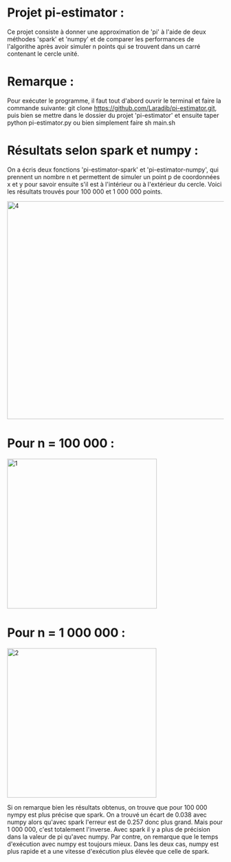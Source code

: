 # Projet pi-estimator : 
Ce projet consiste à donner une approximation de 'pi' à l'aide de deux méthodes 'spark' et 'numpy' et de comparer les performances de l'algorithe après avoir simuler n points qui se trouvent dans un carré contenant le cercle unité. 
# Remarque :
Pour exécuter le programme, il faut tout d'abord ouvrir le terminal et faire la commande suivante: git clone https://github.com/Laradib/pi-estimator.git, puis bien se mettre dans le dossier du projet 'pi-estimator' et ensuite taper python pi-estimator.py ou bien simplement faire sh main.sh
# Résultats selon spark et numpy :
On a écris deux fonctions 'pi-estimator-spark' et 'pi-estimator-numpy', qui prennent un nombre n et permettent de simuler un point p de coordonnées x et y pour savoir ensuite s'il est à l'intérieur ou à l'extérieur du cercle. Voici les résultats trouvés pour 100 000 et 1 000 000 points. 

<img width="506" alt="4" src="https://user-images.githubusercontent.com/94738217/152570489-4e26cdea-aa44-485b-a09a-f7acbe16fa84.png">

# Pour n = 100 000 :                                             
<img width="348" alt="1" src="https://user-images.githubusercontent.com/94738217/152568948-96eb62ea-27db-4793-b548-a891398ed2b4.png">   

# Pour n = 1 000 000 : 
<img width="347" alt="2" src="https://user-images.githubusercontent.com/94738217/152569025-3e6c8284-511b-442d-a17d-b2cc8e8b7250.png">

Si on remarque bien les résultats obtenus, on trouve que pour 100 000 nympy est plus précise que spark. On a trouvé un écart de 0.038 avec numpy alors qu'avec spark l'erreur est de 0.257 donc plus grand. Mais pour 1 000 000, c'est totalement l'inverse. Avec spark il y a plus de précision dans la valeur de pi qu'avec numpy. Par contre, on remarque que le temps d'exécution avec numpy est toujours mieux. Dans les deux cas, numpy est plus rapide et a une vitesse d'exécution plus élevée que celle de spark.
